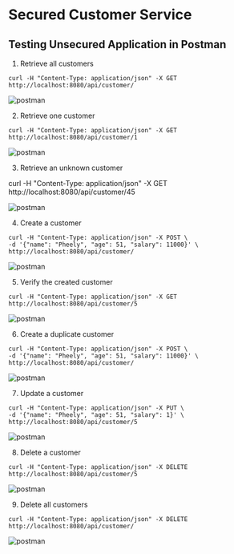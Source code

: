 # Secured Customer Service

## Testing Unsecured Application in Postman

1. Retrieve all customers

```shell
curl -H "Content-Type: application/json" -X GET http://localhost:8080/api/customer/
```

![postman](imgs/unsec-get-all.png)

2. Retrieve one customer

```shell
curl -H "Content-Type: application/json" -X GET http://localhost:8080/api/customer/1
```

![postman](imgs/unsec-get-one.png)

3. Retrieve an unknown customer

curl -H "Content-Type: application/json" -X GET http://localhost:8080/api/customer/45

![postman](imgs/unsec-get-not-found.png)

4. Create a customer

```shell
curl -H "Content-Type: application/json" -X POST \
-d '{"name": "Pheely", "age": 51, "salary": 11000}' \
http://localhost:8080/api/customer/
```

![postman](imgs/unsec-post.png)

5. Verify the created customer

```shell
curl -H "Content-Type: application/json" -X GET http://localhost:8080/api/customer/5
```

![postman](imgs/unsec-get-newly-created.png)

6. Create a duplicate customer

```shell
curl -H "Content-Type: application/json" -X POST \
-d '{"name": "Pheely", "age": 51, "salary": 11000}' \
http://localhost:8080/api/customer/
```

![postman](imgs/unsec-post-duplicated.png)

7. Update a customer

```shell
curl -H "Content-Type: application/json" -X PUT \
-d '{"name": "Pheely", "age": 51, "salary": 1}' \
http://localhost:8080/api/customer/5
```

![postman](imgs/unsec-put.png)

8. Delete a customer

```shell
curl -H "Content-Type: application/json" -X DELETE http://localhost:8080/api/customer/5
```

![postman](imgs/unsec-delete.png)

9. Delete all customers

```shell
curl -H "Content-Type: application/json" -X DELETE http://localhost:8080/api/customer/
```

![postman](imgs/unsec-delete-all.png)

